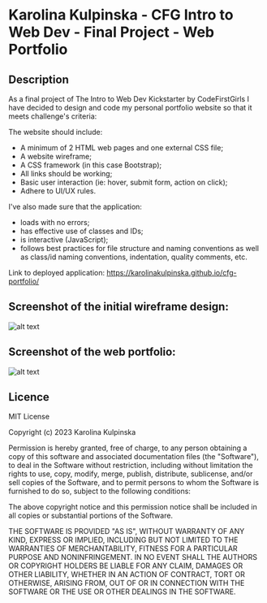 # Karolina Kulpinska - CFG Intro to Web Dev - Final Project - Web Portfolio

## Description

As a final project of The Intro to Web Dev Kickstarter by CodeFirstGirls I have decided to design and code my personal portfolio website so that it meets challenge's criteria:

The website should include:
* A minimum of 2 HTML web pages and one external CSS file;
* A website wireframe;
* A CSS framework (in this case Bootstrap);
* All links should be working;
* Basic user interaction (ie: hover, submit form, action on click);
* Adhere to UI/UX rules.

I've also made sure that the application:
* loads with no errors;
* has effective use of classes and IDs;
* is interactive (JavaScript);
* follows best practices for file structure and naming conventions as well as class/id naming conventions, indentation, quality comments, etc.

Link to deployed application: https://karolinakulpinska.github.io/cfg-portfolio/ 

## Screenshot of the initial wireframe design:

![alt text](./assets/images/final-project-wireframe.png)

## Screenshot of the web portfolio:

![alt text](./assets/images/cfg-portfolio.png)

## Licence

MIT License

Copyright (c) 2023 Karolina Kulpinska 

Permission is hereby granted, free of charge, to any person obtaining a copy
of this software and associated documentation files (the "Software"), to deal
in the Software without restriction, including without limitation the rights
to use, copy, modify, merge, publish, distribute, sublicense, and/or sell
copies of the Software, and to permit persons to whom the Software is
furnished to do so, subject to the following conditions:

The above copyright notice and this permission notice shall be included in all
copies or substantial portions of the Software.

THE SOFTWARE IS PROVIDED "AS IS", WITHOUT WARRANTY OF ANY KIND, EXPRESS OR
IMPLIED, INCLUDING BUT NOT LIMITED TO THE WARRANTIES OF MERCHANTABILITY,
FITNESS FOR A PARTICULAR PURPOSE AND NONINFRINGEMENT. IN NO EVENT SHALL THE
AUTHORS OR COPYRIGHT HOLDERS BE LIABLE FOR ANY CLAIM, DAMAGES OR OTHER
LIABILITY, WHETHER IN AN ACTION OF CONTRACT, TORT OR OTHERWISE, ARISING FROM,
OUT OF OR IN CONNECTION WITH THE SOFTWARE OR THE USE OR OTHER DEALINGS IN THE
SOFTWARE.

